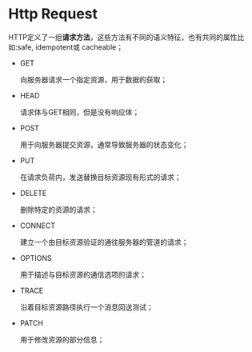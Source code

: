 # Http Request

HTTP定义了一组**请求方法**，这些方法有不同的语义特征，也有共同的属性比如:safe, idempotent或 cacheable；

- GET

    向服务器请求一个指定资源，用于数据的获取；
- HEAD

    请求体与GET相同，但是没有响应体；
- POST

    用于向服务器提交资源，通常导致服务器的状态变化；
- PUT

    在请求负荷内，发送替换目标资源现有形式的请求；
- DELETE

    删除特定的资源的请求；
- CONNECT

    建立一个由目标资源验证的通往服务器的管道的请求；
- OPTIONS

    用于描述与目标资源的通信选项的请求；
- TRACE

    沿着目标资源路径执行一个消息回送测试；
- PATCH

    用于修改资源的部分信息；
